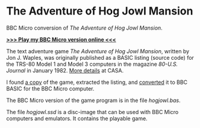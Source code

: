# The Adventure of Hog Jowl Mansion

BBC Micro conversion of *The Adventure of Hog Jowl Mansion*.

[**>>> Play my BBC Micro version online <<<**](http://bbcmicro.co.uk//jsbeeb/play.php?autoboot&disc=https://raw.githubusercontent.com/ahope1/hog-jowl-mansion/main/hogjowl.ssd)

The text adventure game *The Adventure of Hog Jowl Mansion*, written by Jon J. Waples, was originally published as a BASIC listing (source code) for the TRS-80 Model 1 and Model 3 computers in the magazine *80-U.S. Journal* in January 1982. [More details](http://www.solutionarchive.com/game/id%2C7098/Adventure+of+Hog+Jowl+Mansion%2C+The.html) at CASA.

I found [a copy](https://www.planetemu.net/roms/tandy-radio-shack-trs-80-model-1?page=H) of the game, extracted the listing, and [converted](https://github.com/ahope1/hog-jowl-mansion/compare/a86ab93...9199b71#diff-ffc3daad39ba03585b6331dac0ca7cb587a5455c429b821525ee5ca6270bc334) it to BBC BASIC for the BBC Micro computer.

The BBC Micro version of the game program is in the file *hogjowl.bas*. 

The file *hogjowl.ssd* is a disc-image that can be used with BBC Micro computers and emulators. It contains the playable game. 
